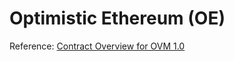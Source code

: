 # Optimistic Ethereum (OE)



Reference: [Contract Overview for OVM 1.0](https://community.optimism.io/docs/protocol/protocol.html)

